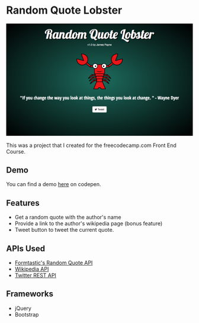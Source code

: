 # Random Quote Lobster

![Random Quote Lobster](https://github.com/jamespayne/randomquotelobster/blob/master/img/randomquotelobster.png?raw=true)

This was a project that I created for the freecodecamp.com Front End Course.

## Demo

You can find a demo [here](http://codepen.io/jlpayne/pen/yVZrLW) on codepen.

## Features

* Get a random quote with the author's name
* Provide a link to the author's wikipedia page (bonus feature)
* Tweet button to tweet the current quote.

## APIs Used

* [Formtastic's Random Quote API](http://forismatic.com/en/api/)
* [Wikipedia API](https://www.mediawiki.org/wiki/API:Main_page)
* [Twitter REST API](https://dev.twitter.com/rest/public)

## Frameworks

* jQuery
* Bootstrap
